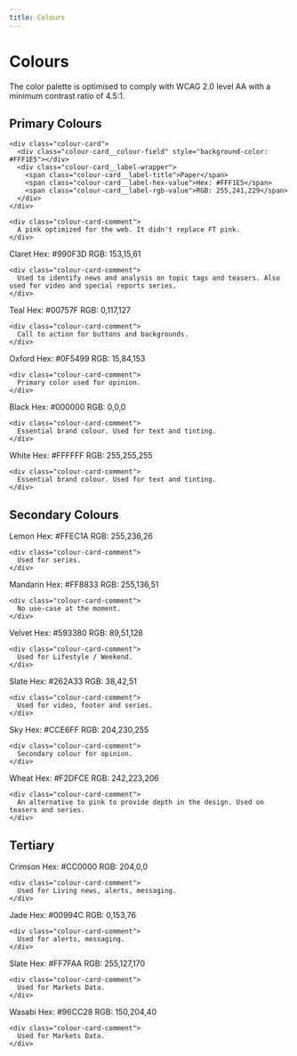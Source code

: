 ```yaml
---
title: Colours
---
```


# Colours

The color palette is optimised to comply with WCAG 2.0 level AA with a minimum contrast ratio of 4.5:1.


<section class="cards-wrapper">
  <h2 class="cards-wrapper-title">Primary Colours</h2>

  <!-- Paper -->

  <div class="colour-card-wrapper">

    <div class="colour-card">
      <div class="colour-card__colour-field" style="background-color: #FFF1E5"></div>
      <div class="colour-card__label-wrapper">
        <span class="colour-card__label-title">Paper</span>
        <span class="colour-card__label-hex-value">Hex: #FFF1E5</span>
        <span class="colour-card__label-rgb-value">RGB: 255,241,229</span>
      </div>
    </div>

    <div class="colour-card-comment">
      A pink optimized for the web. It didn't replace FT pink.
    </div>

  </div>


  <!-- Claret -->
  <div class="colour-card-wrapper">
    <div class="colour-card">
      <div class="colour-card__colour-field" style="background-color: #990F3D"></div>
      <div class="colour-card__label-wrapper">
        <span class="colour-card__label-title">Claret</span>
        <span class="colour-card__label-hex-value">Hex: #990F3D</span>
        <span class="colour-card__label-rgb-value">RGB: 153,15,61</span>
      </div>
    </div>

    <div class="colour-card-comment">
      Used to identify news and analysis on topic tags and teasers. Also used for video and special reports series.
    </div>
  </div>

  <!-- Teal -->
  <div class="colour-card-wrapper">
    <div class="colour-card">
      <div class="colour-card__colour-field" style="background-color: #00757F"></div>
      <div class="colour-card__label-wrapper">
        <span class="colour-card__label-title">Teal</span>
        <span class="colour-card__label-hex-value">Hex: #00757F</span>
        <span class="colour-card__label-rgb-value">RGB: 0,117,127</span>
      </div>
    </div>

    <div class="colour-card-comment">
      Call to action for buttons and backgrounds.
    </div>
  </div>

  <!-- Oxford -->
  <div class="colour-card-wrapper">
    <div class="colour-card">
      <div class="colour-card__colour-field" style="background-color: #0F5499"></div>
      <div class="colour-card__label-wrapper">
        <span class="colour-card__label-title">Oxford</span>
        <span class="colour-card__label-hex-value">Hex: #0F5499</span>
        <span class="colour-card__label-rgb-value">RGB: 15,84,153</span>
      </div>
    </div>

    <div class="colour-card-comment">
      Primary color used for opinion.
    </div>
  </div>

  <!-- Black -->
  <div class="colour-card-wrapper">
    <div class="colour-card">
      <div class="colour-card__colour-field" style="background-color: #000000"></div>
      <div class="colour-card__label-wrapper">
        <span class="colour-card__label-title">Black</span>
        <span class="colour-card__label-hex-value">Hex: #000000</span>
        <span class="colour-card__label-rgb-value">RGB: 0,0,0</span>
      </div>
    </div>

    <div class="colour-card-comment">
      Essential brand colour. Used for text and tinting.
    </div>
  </div>

  <!-- White -->
  <div class="colour-card-wrapper">
    <div class="colour-card">
      <div class="colour-card__colour-field" style="background-color: #FFFFFF"></div>
      <div class="colour-card__label-wrapper">
        <span class="colour-card__label-title">White</span>
        <span class="colour-card__label-hex-value">Hex: #FFFFFF</span>
        <span class="colour-card__label-rgb-value">RGB: 255,255,255</span>
      </div>
    </div>

    <div class="colour-card-comment">
      Essential brand colour. Used for text and tinting.
    </div>
  </div>
</section>

<section class="cards-wrapper">
  <h2 class="cards-wrapper-title">Secondary Colours</h2>

  <!-- Lemon -->
  <div class="colour-card-wrapper">
    <div class="colour-card">
      <div class="colour-card__colour-field" style="background-color: #FFEC1A"></div>
      <div class="colour-card__label-wrapper">
        <span class="colour-card__label-title">Lemon</span>
        <span class="colour-card__label-hex-value">Hex: #FFEC1A</span>
        <span class="colour-card__label-rgb-value">RGB: 255,236,26</span>
      </div>
    </div>

    <div class="colour-card-comment">
      Used for series.
    </div>
  </div>

  <!-- Mandarin -->
  <div class="colour-card-wrapper">
    <div class="colour-card">
      <div class="colour-card__colour-field" style="background-color: #FF8833"></div>
      <div class="colour-card__label-wrapper">
        <span class="colour-card__label-title">Mandarin</span>
        <span class="colour-card__label-hex-value">Hex: #FF8833</span>
        <span class="colour-card__label-rgb-value">RGB: 255,136,51</span>
      </div>
    </div>

    <div class="colour-card-comment">
      No use-case at the moment.
    </div>
  </div>

  <!-- Velvet -->
  <div class="colour-card-wrapper">
    <div class="colour-card">
      <div class="colour-card__colour-field" style="background-color: #593380"></div>
      <div class="colour-card__label-wrapper">
        <span class="colour-card__label-title">Velvet</span>
        <span class="colour-card__label-hex-value">Hex: #593380</span>
        <span class="colour-card__label-rgb-value">RGB: 89,51,128</span>
      </div>
    </div>

    <div class="colour-card-comment">
      Used for Lifestyle / Weekend.
    </div>
  </div>

  <!-- Slate -->
  <div class="colour-card-wrapper">
    <div class="colour-card">
      <div class="colour-card__colour-field" style="background-color: #262A33"></div>
      <div class="colour-card__label-wrapper">
        <span class="colour-card__label-title">Slate</span>
        <span class="colour-card__label-hex-value">Hex: #262A33</span>
        <span class="colour-card__label-rgb-value">RGB: 38,42,51</span>
      </div>
    </div>

    <div class="colour-card-comment">
      Used for video, footer and series.
    </div>
  </div>

  <!-- Sky -->
  <div class="colour-card-wrapper">
    <div class="colour-card">
      <div class="colour-card__colour-field" style="background-color: #CCE6FF"></div>
      <div class="colour-card__label-wrapper">
        <span class="colour-card__label-title">Sky</span>
        <span class="colour-card__label-hex-value">Hex: #CCE6FF</span>
        <span class="colour-card__label-rgb-value">RGB: 204,230,255</span>
      </div>
    </div>

    <div class="colour-card-comment">
      Secondary colour for opinion.
    </div>
  </div>

  <!-- Wheat -->
  <div class="colour-card-wrapper">
    <div class="colour-card">
      <div class="colour-card__colour-field" style="background-color: #F2DFCE"></div>
      <div class="colour-card__label-wrapper">
        <span class="colour-card__label-title">Wheat</span>
        <span class="colour-card__label-hex-value">Hex: #F2DFCE</span>
        <span class="colour-card__label-rgb-value">RGB: 242,223,206</span>
      </div>
    </div>

    <div class="colour-card-comment">
      An alternative to pink to provide depth in the design. Used on teasers and series.
    </div>
  </div>
</section>

<section class="cards-wrapper">
  <h2 class="cards-wrapper-title">Tertiary</h2>

  <!-- Crimson -->
  <div class="colour-card-wrapper">
    <div class="colour-card">
      <div class="colour-card__colour-field" style="background-color: #CC0000"></div>
      <div class="colour-card__label-wrapper">
        <span class="colour-card__label-title">Crimson</span>
        <span class="colour-card__label-hex-value">Hex: #CC0000</span>
        <span class="colour-card__label-rgb-value">RGB: 204,0,0</span>
      </div>
    </div>

    <div class="colour-card-comment">
      Used for Living news, alerts, messaging.
    </div>
  </div>

  <!-- Jade -->
  <div class="colour-card-wrapper">
    <div class="colour-card">
      <div class="colour-card__colour-field" style="background-color: #00994C"></div>
      <div class="colour-card__label-wrapper">
        <span class="colour-card__label-title">Jade</span>
        <span class="colour-card__label-hex-value">Hex: #00994C</span>
        <span class="colour-card__label-rgb-value">RGB: 0,153,76</span>
      </div>
    </div>

    <div class="colour-card-comment">
      Used for alerts, messaging.
    </div>
  </div>

  <!-- Candy -->
  <div class="colour-card-wrapper">
    <div class="colour-card">
        <div class="colour-card__colour-field" style="background-color: #FF7FAA"></div>
        <div class="colour-card__label-wrapper">
          <span class="colour-card__label-title">Slate</span>
          <span class="colour-card__label-hex-value">Hex: #FF7FAA</span>
          <span class="colour-card__label-rgb-value">RGB: 255,127,170</span>
        </div>
      </div>

    <div class="colour-card-comment">
      Used for Markets Data.
    </div>
  </div>

  <!-- Wasabi -->
  <div class="colour-card-wrapper">
    <div class="colour-card">
      <div class="colour-card__colour-field" style="background-color: #96CC28"></div>
      <div class="colour-card__label-wrapper">
        <span class="colour-card__label-title">Wasabi</span>
        <span class="colour-card__label-hex-value">Hex: #96CC28</span>
        <span class="colour-card__label-rgb-value">RGB: 150,204,40</span>
      </div>
    </div>

    <div class="colour-card-comment">
      Used for Markets Data.
    </div>
  </div>
</section>
